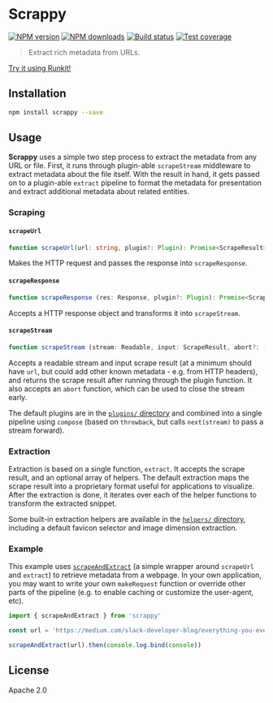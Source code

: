 # Scrappy

[![NPM version][npm-image]][npm-url]
[![NPM downloads][downloads-image]][downloads-url]
[![Build status][travis-image]][travis-url]
[![Test coverage][coveralls-image]][coveralls-url]

> Extract rich metadata from URLs.

[Try it using Runkit!](https://runkit.com/blakeembrey/scrappy)

## Installation

```sh
npm install scrappy --save
```

## Usage

**Scrappy** uses a simple two step process to extract the metadata from any URL or file. First, it runs through plugin-able `scrapeStream` middleware to extract metadata about the file itself. With the result in hand, it gets passed on to a plugin-able `extract` pipeline to format the metadata for presentation and extract additional metadata about related entities.

### Scraping

#### `scrapeUrl`

```ts
function scrapeUrl(url: string, plugin?: Plugin): Promise<ScrapeResult>
```

Makes the HTTP request and passes the response into `scrapeResponse`.

#### `scrapeResponse`

```ts
function scrapeResponse (res: Response, plugin?: Plugin): Promise<ScrapeResult>
```

Accepts a HTTP response object and transforms it into `scrapeStream`.

#### `scrapeStream`

```ts
function scrapeStream (stream: Readable, input: ScrapeResult, abort?: () => void, plugin = DEFAULT_SCRAPER): Promise<ScrapeResult>
```

Accepts a readable stream and input scrape result (at a minimum should have `url`, but could add other known metadata - e.g. from HTTP headers), and returns the scrape result after running through the plugin function. It also accepts an `abort` function, which can be used to close the stream early.

The default plugins are in the [`plugins/` directory](src/scrape/plugins) and combined into a single pipeline using `compose` (based on `throwback`, but calls `next(stream)` to pass a stream forward).

### Extraction

Extraction is based on a single function, `extract`. It accepts the scrape result, and an optional array of helpers. The default extraction maps the scrape result into a proprietary format useful for applications to visualize. After the extraction is done, it iterates over each of the helper functions to transform the extracted snippet.

Some built-in extraction helpers are available in the [`helpers/` directory](src/extract/helpers), including a default favicon selector and image dimension extraction.

### Example

This example uses [`scrapeAndExtract`](src/index.ts) (a simple wrapper around `scrapeUrl` and `extract`) to retrieve metadata from a webpage. In your own application, you may want to write your own `makeRequest` function or override other parts of the pipeline (e.g. to enable caching or customize the user-agent, etc).

```ts
import { scrapeAndExtract } from 'scrappy'

const url = 'https://medium.com/slack-developer-blog/everything-you-ever-wanted-to-know-about-unfurling-but-were-afraid-to-ask-or-how-to-make-your-e64b4bb9254#.a0wjf4ltt'

scrapeAndExtract(url).then(console.log.bind(console))
```

## License

Apache 2.0

[npm-image]: https://img.shields.io/npm/v/scrappy.svg?style=flat
[npm-url]: https://npmjs.org/package/scrappy
[downloads-image]: https://img.shields.io/npm/dm/scrappy.svg?style=flat
[downloads-url]: https://npmjs.org/package/scrappy
[travis-image]: https://img.shields.io/travis/blakeembrey/node-scrappy.svg?style=flat
[travis-url]: https://travis-ci.org/blakeembrey/node-scrappy
[coveralls-image]: https://img.shields.io/coveralls/blakeembrey/node-scrappy.svg?style=flat
[coveralls-url]: https://coveralls.io/r/blakeembrey/node-scrappy?branch=master

